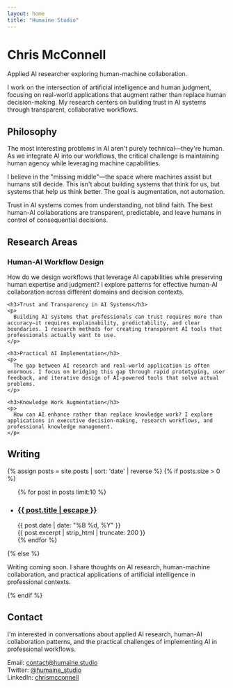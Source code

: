 ```yaml
---
layout: home
title: "Humaine Studio"
---
```


<div class="hero">
  <h1 class="hero-title">Chris McConnell</h1>
  <p class="hero-subtitle">Applied AI researcher exploring human-machine collaboration.</p>
  <p class="hero-description">
    I work on the intersection of artificial intelligence and human judgment, focusing on real-world applications that augment rather than replace human decision-making. My research centers on building trust in AI systems through transparent, collaborative workflows.
  </p>
</div>

<section id="philosophy" class="section">
  <h2 class="section-title">Philosophy</h2>
  <div class="section-content">
    <p>
      The most interesting problems in AI aren't purely technical—they're human. As we integrate AI into our workflows, the critical challenge is maintaining human agency while leveraging machine capabilities.
    </p>
    <p>
      I believe in the "missing middle"—the space where machines assist but humans still decide. This isn't about building systems that think for us, but systems that help us think better. The goal is augmentation, not automation.
    </p>
    <p>
      Trust in AI systems comes from understanding, not blind faith. The best human-AI collaborations are transparent, predictable, and leave humans in control of consequential decisions.
    </p>
  </div>
</section>

<section id="research" class="section">
  <h2 class="section-title">Research Areas</h2>
  <div class="section-content">
    <h3>Human-AI Workflow Design</h3>
    <p>
      How do we design workflows that leverage AI capabilities while preserving human expertise and judgment? I explore patterns for effective human-AI collaboration across different domains and decision contexts.
    </p>

    <h3>Trust and Transparency in AI Systems</h3>
    <p>
      Building AI systems that professionals can trust requires more than accuracy—it requires explainability, predictability, and clear boundaries. I research methods for creating transparent AI tools that professionals actually want to use.
    </p>

    <h3>Practical AI Implementation</h3>
    <p>
      The gap between AI research and real-world application is often enormous. I focus on bridging this gap through rapid prototyping, user feedback, and iterative design of AI-powered tools that solve actual problems.
    </p>

    <h3>Knowledge Work Augmentation</h3>
    <p>
      How can AI enhance rather than replace knowledge work? I explore applications in executive decision-making, research workflows, and professional knowledge management.
    </p>
  </div>
</section>

<section id="writing" class="section">
  <h2 class="section-title">Writing</h2>
  <div class="section-content">
    {% assign posts = site.posts | sort: 'date' | reverse %}
    {% if posts.size > 0 %}
      <ul class="posts-list">
        {% for post in posts limit:10 %}
          <li class="post-item">
            <h3 class="post-item-title">
              <a href="{{ post.url | relative_url }}">{{ post.title | escape }}</a>
            </h3>
            <div class="post-item-date">{{ post.date | date: "%B %d, %Y" }}</div>
            <div class="post-item-excerpt">
              {{ post.excerpt | strip_html | truncate: 200 }}
            </div>
          </li>
        {% endfor %}
      </ul>
    {% else %}
      <p>Writing coming soon. I share thoughts on AI research, human-machine collaboration, and practical applications of artificial intelligence in professional contexts.</p>
    {% endif %}
  </div>
</section>

<section id="contact" class="section">
  <h2 class="section-title">Contact</h2>
  <div class="section-content">
    <div class="contact-info">
      <p>I'm interested in conversations about applied AI research, human-AI collaboration patterns, and the practical challenges of implementing AI in professional workflows.</p>
      <p>
        Email: <a href="mailto:contact@humaine.studio">contact@humaine.studio</a><br>
        Twitter: <a href="https://twitter.com/humaine_studio">@humaine_studio</a><br>
        LinkedIn: <a href="https://linkedin.com/in/chrismcconnell">chrismcconnell</a>
      </p>
    </div>
  </div>
</section>
